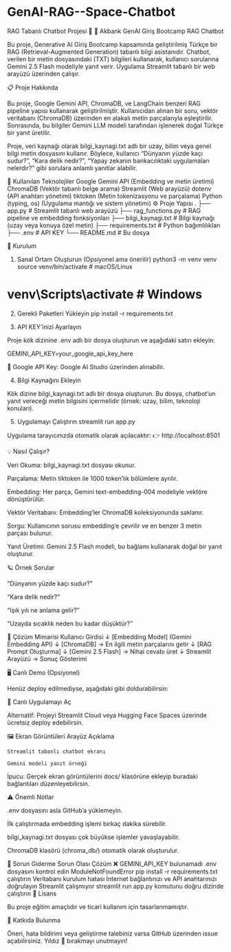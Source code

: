 # GenAI-RAG--Space-Chatbot
RAG Tabanlı Chatbot Projesi
🌌 🤖 Akbank GenAI Giriş Bootcamp RAG Chatbot

Bu proje, Generative AI Giriş Bootcamp kapsamında geliştirilmiş Türkçe bir RAG (Retrieval-Augmented Generation) tabanlı bilgi asistanıdır.
Chatbot, verilen bir metin dosyasındaki (TXT) bilgileri kullanarak, kullanıcı sorularına Gemini 2.5 Flash modeliyle yanıt verir.
Uygulama Streamlit tabanlı bir web arayüzü üzerinden çalışır.

📋 Proje Hakkında

Bu proje, Google Gemini API, ChromaDB, ve LangChain benzeri RAG pipeline yapısı kullanarak geliştirilmiştir.
Kullanıcıdan alınan bir soru, vektör veritabanı (ChromaDB) üzerinden en alakalı metin parçalarıyla eşleştirilir.
Sonrasında, bu bilgiler Gemini LLM modeli tarafından işlenerek doğal Türkçe bir yanıt üretilir.

Proje, veri kaynağı olarak bilgi_kaynagi.txt adlı bir uzay, bilim veya genel bilgi metin dosyasını kullanır.
Böylece, kullanıcı “Dünyanın yüzde kaçı sudur?”, “Kara delik nedir?”, “Yapay zekanın bankacılıktaki uygulamaları nelerdir?” gibi sorulara anlamlı yanıtlar alabilir.

🧠 Kullanılan Teknolojiler
Google Gemini API	(Embedding ve metin üretimi)
ChromaDB	(Vektör tabanlı belge arama)
Streamlit	(Web arayüzü)
dotenv	(API anahtarı yönetimi)
tiktoken	(Metin tokenizasyonu ve parçalama)
Python (typing, os)	(Uygulama mantığı ve sistem yönetimi)
⚙️ Proje Yapısı
.
├── app.py                 # Streamlit tabanlı web arayüzü
├── rag_functions.py       # RAG pipeline ve embedding fonksiyonları
├── bilgi_kaynagi.txt      # Bilgi kaynağı (uzay veya konuya özel metin)
├── requirements.txt       # Python bağımlılıkları
├── .env                   # API KEY
└── README.md              # Bu dosya

🚀 Kurulum
1. Sanal Ortam Oluşturun (Opsiyonel ama önerilir)
python3 -m venv venv
source venv/bin/activate  # macOS/Linux
# venv\Scripts\activate   # Windows

2. Gerekli Paketleri Yükleyin
pip install -r requirements.txt

3. API KEY'inizi Ayarlayın

Proje kök dizinine .env adlı bir dosya oluşturun ve aşağıdaki satırı ekleyin:

GEMINI_API_KEY=your_google_api_key_here


🔑 Google API Key: Google AI Studio
 üzerinden alınabilir.

4. Bilgi Kaynağını Ekleyin

Kök dizine bilgi_kaynagi.txt adlı bir dosya oluşturun.
Bu dosya, chatbot’un yanıt vereceği metin bilgisini içermelidir (örnek: uzay, bilim, teknoloji konuları).

5. Uygulamayı Çalıştırın
streamlit run app.py


Uygulama tarayıcınızda otomatik olarak açılacaktır:
👉 http://localhost:8501

💡 Nasıl Çalışır?

Veri Okuma: bilgi_kaynagi.txt dosyası okunur.

Parçalama: Metin tiktoken ile 1000 token’lık bölümlere ayrılır.

Embedding: Her parça, Gemini text-embedding-004 modeliyle vektöre dönüştürülür.

Vektör Veritabanı: Embedding’ler ChromaDB koleksiyonunda saklanır.

Sorgu: Kullanıcının sorusu embedding’e çevrilir ve en benzer 3 metin parçası bulunur.

Yanıt Üretimi: Gemini 2.5 Flash modeli, bu bağlamı kullanarak doğal bir yanıt oluşturur.

🪐 Örnek Sorular

“Dünyanın yüzde kaçı sudur?”

“Kara delik nedir?”

“Işık yılı ne anlama gelir?”

“Uzayda sıcaklık neden bu kadar düşüktür?”

🧩 Çözüm Mimarisi
Kullanıcı Girdisi
      ↓
 [Embedding Model] (Gemini Embedding API)
      ↓
 [ChromaDB] → En ilgili metin parçalarını getir
      ↓
 [RAG Prompt Oluşturma]
      ↓
 [Gemini 2.5 Flash] → Nihai cevabı üret
      ↓
 Streamlit Arayüzü → Sonuç Gösterimi

🖥️ Canlı Demo (Opsiyonel)

Henüz deploy edilmediyse, aşağıdaki gibi doldurabilirsin:

🔗 Canlı Uygulamayı Aç

Alternatif:
Projeyi Streamlit Cloud
 veya Hugging Face Spaces
 üzerinde ücretsiz deploy edebilirsin.

🖼️ Ekran Görüntüleri
Arayüz	Açıklama

	Streamlit tabanlı chatbot ekranı

	Gemini modeli yanıt örneği

İpucu: Gerçek ekran görüntülerini docs/ klasörüne ekleyip buradaki bağlantıları düzenleyebilirsin.

⚠️ Önemli Notlar

.env dosyasını asla GitHub’a yüklemeyin.

İlk çalıştırmada embedding işlemi birkaç dakika sürebilir.

bilgi_kaynagi.txt dosyası çok büyükse işlemler yavaşlayabilir.

ChromaDB klasörü (chroma_db/) otomatik olarak oluşturulur.

🐛 Sorun Giderme
Sorun	Olası Çözüm
❌ GEMINI_API_KEY bulunamadı	.env dosyasını kontrol edin
ModuleNotFoundError	pip install -r requirements.txt çalıştırın
Veritabanı kurulum hatası	İnternet bağlantınızı ve API anahtarınızı doğrulayın
Streamlit çalışmıyor	streamlit run app.py komutunu doğru dizinde çalıştırın
📝 Lisans

Bu proje eğitim amaçlıdır ve ticari kullanım için tasarlanmamıştır.

🤝 Katkıda Bulunma

Öneri, hata bildirimi veya geliştirme talebiniz varsa GitHub üzerinden issue açabilirsiniz.
Yıldız 🌟 bırakmayı unutmayın!
